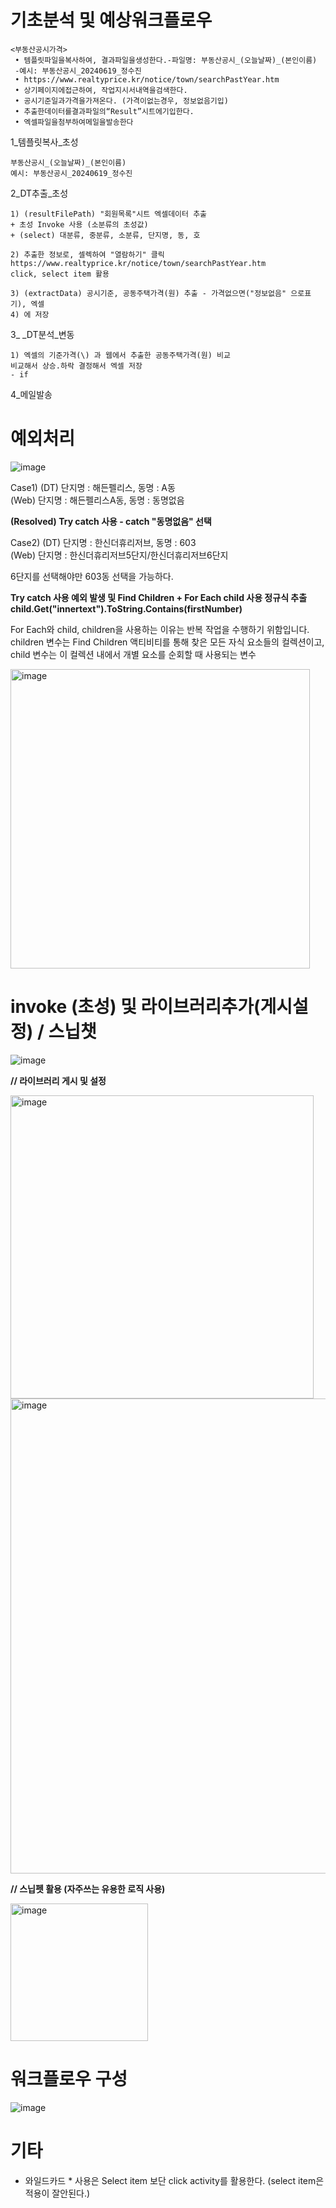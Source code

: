 

# 기초분석 및 예상워크플로우

	<부동산공시가격>
	 • 템플릿파일을복사하여, 결과파일을생성한다.-파일명: 부동산공시_(오늘날짜)_(본인이름)
	 -예시: 부동산공시_20240619_정수진
	 • https://www.realtyprice.kr/notice/town/searchPastYear.htm
	 • 상기페이지에접근하여, 작업지시서내역을검색한다.
	 • 공시기준일과가격을가져온다. (가격이없는경우, 정보없음기입)
	 • 추출한데이터를결과파일의“Result”시트에기입한다.
	 • 엑셀파일을첨부하여메일을발송한다


1_템플릿복사_초성

	부동산공시_(오늘날짜)_(본인이름)
	예시: 부동산공시_20240619_정수진

2_DT추출_초성

	1) (resultFilePath) "회원목록"시트 엑셀데이터 추출
	+ 초성 Invoke 사용 (소분류의 초성값)
	+ (select) 대분류, 중분류, 소분류, 단지명, 동, 호
	
	2) 추출한 정보로, 셀렉하여 "열람하기" 클릭 
	https://www.realtyprice.kr/notice/town/searchPastYear.htm
	click, select item 활용  
	
	3) (extractData) 공시기준, 공동주택가격(원) 추출 - 가격없으면("정보없음" 으로표기), 엑셀
	4) 에 저장  
	

3_ _DT분석_변동

	1) 엑셀의 기준가격(\) 과 웹에서 추출한 공동주택가격(원) 비교
	비교해서 상승.하락 결정해서 엑셀 저장  
	- if

4_메일발송 



# 예외처리

![image](https://github.com/jaegyuyoo/automation/assets/57005741/3099b8bd-ad79-4617-9ec6-d68ecf32cb84)

Case1)
(DT) 단지명 : 해든펠리스, 동명 : A동  
(Web) 단지명 : 해든펠리스A동, 동명 : 동명없음 

**(Resolved) Try catch 사용 - catch "동명없음" 선택** 

Case2)
(DT) 단지명 : 한신더휴리저브, 동명 : 603  
(Web) 단지명 : 한신더휴리저브5단지/한신더휴리저브6단지

6단지를 선택해야만 603동 선택을 가능하다.

**Try catch 사용 예외 발생 및  Find Children + For Each child 사용 정규식 추출** 
**child.Get("innertext").ToString.Contains(firstNumber)**

For Each와 child, children을 사용하는 이유는 반복 작업을 수행하기 위함입니다. 
children 변수는 Find Children 액티비티를 통해 찾은 모든 자식 요소들의 컬렉션이고, 
child 변수는 이 컬렉션 내에서 개별 요소를 순회할 때 사용되는 변수

<img width="479" alt="image" src="https://github.com/jaegyuyoo/automation/assets/57005741/2bf76866-1e61-48b3-9995-930faa648095">


# invoke (초성) 및 라이브러리추가(게시설정) / 스닙챗 

![image](https://github.com/jaegyuyoo/automation/assets/57005741/952a3774-475b-4be9-b07e-0dd3010b48a3)

**// 라이브러리 게시 및 설정**

<img width="485" alt="image" src="https://github.com/jaegyuyoo/automation/assets/57005741/64d31c97-d63f-42c4-838f-c75a15762656">
<img width="760" alt="image" src="https://github.com/jaegyuyoo/automation/assets/57005741/d1c8d456-1e4a-41ca-800f-88cc610a0f07">

**// 스닙펫 활용 (자주쓰는 유용한 로직 사용)**

<img width="220" alt="image" src="https://github.com/jaegyuyoo/automation/assets/57005741/4c174ed2-cc18-4548-9ddc-cdf86440b68e">

# 워크플로우 구성 

![image](https://github.com/jaegyuyoo/automation/assets/57005741/abf699ce-4e2a-4cbc-94b2-b979a5eaaff8)


# 기타
- 와일드카드 * 사용은 Select item 보단 click activity를 활용한다. (select item은 적용이 잘안된다.)


